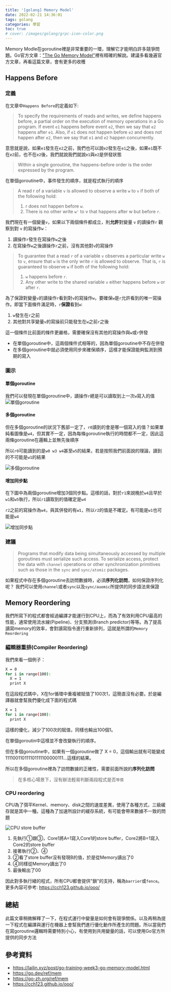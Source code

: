 ```yaml
---
title: '[golang] Memory Model'
date: 2022-02-21 14:36:01
tags: golang
categories: 學習
toc: true
# cover: /images/golang/grpc-icon-color.png
---
```


Memory Modle在goroutine裡是非常重要的一環，理解它才能明白許多競爭問題。Go官方文章：["The Go Memory Model"](https://go.dev/ref/mem)裡有精確的解說。建議多看幾遍官方文章，再看這篇文章，會有更多的收穫

<!-- more -->

## Happens Before

### 定義

在文章中`Happens Before`的定義如下:

> To specify the requirements of reads and writes, we define happens before, a partial order on the execution of memory operations in a Go program. If event `e1` happens before event `e2`, then we say that `e2` happens after `e1`. Also, if `e1` does not happen before `e2` and does not happen after `e2`, then we say that `e1` and `e2` happen concurrently.

意思就是說，如果`e1`發生在`e2`之前，我們也可以說`e2`發生在`e1`之後，如果`e1`既不在`e2`前，也不在`e2`後，我們就說我們就說`e1`與`e2`是併發狀態

> Within a single goroutine, the happens-before order is the order expressed by the program.

在單個goroutine中，事件發生的順序，就是程式執行的順序

> A read r of a variable `v` is allowed to observe a write `w` to `v` if both of the following hold:
>
> 1. r does not happen before `w`.
> 2. There is no other write `w'` to v that happens after w but before `r`.

我們現在有一個變量`v`，如果以下兩個條件都成立，則**允許**對變量 `v` 的讀操作`r` 觀察到對 `v` 的寫操作`w`：

1. 讀操作`r`發生在寫操作`w`之後
2. 在寫操作`w`之後讀操作`r`之前，沒有其他對`v`的寫操作

> To guarantee that a read `r` of a variable `v` observes a particular write `w` to `v`, ensure that `w` is the only write `r` is allowed to observe. That is, `r` is guaranteed to observe `w` if both of the following hold:
>
> 1. `w` happens before `r`.
> 2. Any other write to the shared variable `v` either happens before `w` or after `r`.

為了保證對變量`v`的讀操作`r`看到對`v`的寫操作`w`，要確保`w`是`r`允許看到的唯一寫操作。即當下面條件滿足時，`r`**保證**看到`w`:

1. `w`發生在`r`之前
2. 其他對共享變量`v`的寫操前只能發生在`w`之前`r`之後

這一個條件比前面的條件更嚴格，需要確保沒有其他的寫操作與`w`或`r`併發

+ 在單個goroutine中，這兩個條件式相等的，因為單個goroutine中不存在併發
+ 在多個goroutine中就必須使用同步來確保順序，這樣才能保證能夠監測到預期的寫入

### 圖示

#### 單個goroutine

我們可以發現在單個goroutine中，讀操作`r`總是可以讀取到上一次`w`寫入的值
![單個goroutine](/images/golang/memory-model/single-goroutine.png)

#### 多個goroutine

但在多個goroutine的狀況下舊部一定了，`r0`讀到的會是哪一個寫入的值？如果單純看圖像是`w4`，但其實不一定，因為每條goroutine執行的時間都不一定，因此這兩條goroutine在邏輯上並無先後順序

所以`r0`可能讀到的是`w0 w3 w4`甚至`w5`的結果，若是按照我們前面說的理論，讀到的不可能是`w1`的結果

![多個goroutine](/images/golang/memory-model/multi-goroutine.png)

#### 增加同步點

在下圖中為兩個goroutine增加3個同步點。這樣的話，對於`r1`來說晚於`w4`且早於`w1`和`w5`執行，所以`r1`讀取到的值確定是`w4`

`r2`之前的寫操作為`w4`，與其併發的有`w1`，所以`r2`的值是不確定。有可能是`w1`也可能是`w4`

![增加同步點](/images/golang/memory-model/sync.png)

### 建議

> Programs that modify data being simultaneously accessed by multiple goroutines must serialize such access.
To serialize access, protect the data with `channel` operations or other synchronization primitives such as those in the `sync` and `sync/atomic` packages.

如果程式中存在多個goroutine去訪問數據時，必須**序列化訪問**，如何保證序列化呢？ 我們可以使用`channel`或者`sync`以及`sync/auomic`所提供的同步語法來保證

## Memory Reordering

我們所寫下的程式都會經過編譯才能運行到CPU上，而為了有效利用CPU最高的性能，通常使用流水線(Pipeline)、分支預測(Branch predictor)等等。為了提高讀寫memory的效率，會對讀寫指令進行重新排列，這就是所謂的`Memory Reordering`

### 編輯器重排(Compiler Reordering)

我們來看一個例子：

```bash
X = 0
for i in range(100):
  X = 1
  print X
```

在這段程式碼中，X在for循環中重複被賦值了100次1，這簡直沒有必要。於是編譯器就會幫我們優化成下面的程式碼

```bash
X = 1
for i in range(100):
  print X
```

這樣的優化，減少了100次的賦值，同樣也輸出100個1。

在單個goroutin中這樣並不會改變執行的順序。

但在多個goroutine中，如果有一個goroutine做了 X = 0，這個輸出就有可能變成111100110111101111100000111...這樣的結果。

所以在多個goroutine裡為了訪問數據的正確性，需要前面所說的**序列化訪問**

> 在多核心場景下，沒有辦法輕易判斷兩段程式是否`等價`

### CPU reordering

CPU為了弭平Kernel、memory、disk之間的速度差異，使用了各種方式，三級緩存就是其中一種。這種為了加速所設計的緩存系統，有可能會帶來數據不一致的問題

![CPU store buffer](/images/golang/memory-model/cpu-store-buffer.png)

1. 先執行①跟③，Core1將A=1寫入Core1的store buffer，Core2將B=1寫入Core2的store buffer
2. 接著執行②、④
3. ②看了store buffer沒有發現B的值，於是從Memory讀出了0
4. ④同樣從Memory讀出了0
5. 最後輸出了00

因此對多執行緒的程式，所有CPU都會提供"鎖"的支持，稱為`barrier`或`fence`。
更多內容可參考: <https://cch123.github.io/ooo/>

## 總結

此篇文章稍微解釋了一下，在程式運行中變量是如何會有競爭關係。以及再稍為提一下程式在編譯與運行在機器上會幫我們進行優化動作所產生的問題。所以當我們在寫goroutine邏輯時需要特別小心，有使用到共用變量的話，可以使用Go官方所提供的同步方法

## 參考資料

+ <https://lailin.xyz/post/go-training-week3-go-memory-model.html>
+ <https://go.dev/ref/mem>
+ <https://go-zh.org/ref/mem>
+ <https://cch123.github.io/ooo/>
